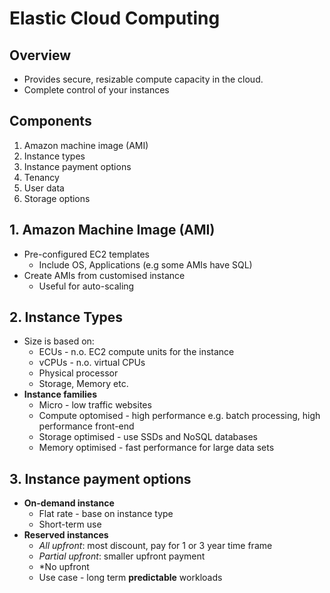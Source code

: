# Elastic Cloud Computing
## Overview
* Provides secure, resizable compute capacity in the cloud.
* Complete control of your instances
## Components
1. Amazon machine image (AMI)
2. Instance types
3. Instance payment options
4. Tenancy
5. User data
6. Storage options
## 1. Amazon Machine Image (AMI)
* Pre-configured EC2 templates
  * Include OS, Applications (e.g some AMIs have SQL)
* Create AMIs from customised instance
  * Useful for auto-scaling
## 2. Instance Types
* Size is based on:
  * ECUs - n.o. EC2 compute units for the instance
  * vCPUs - n.o. virtual CPUs
  * Physical processor
  * Storage, Memory etc.
* **Instance families**
  * Micro - low traffic websites 
  * Compute optomised - high performance e.g. batch processing, high performance front-end
  * Storage optimised - use SSDs and NoSQL databases
  * Memory optimised - fast performance for large data sets
## 3. Instance payment options
* **On-demand instance**
  * Flat rate - base on instance type
  * Short-term use
* **Reserved instances**
  * *All upfront*: most discount, pay for 1 or 3 year time frame
  * *Partial upfront*: smaller upfront payment
  * *No upfront
  * Use case - long term **predictable** workloads
